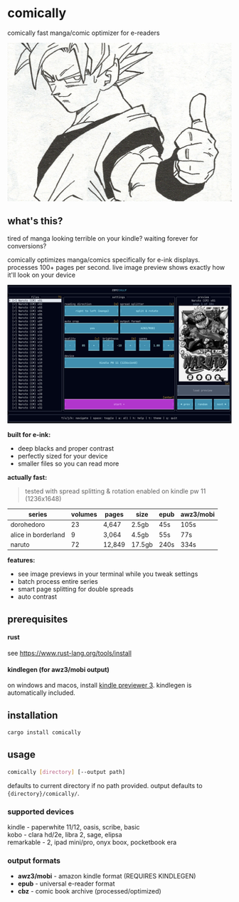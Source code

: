 # comically

comically fast manga/comic optimizer for e-readers

![comically splash screen](assets/goku-splash-original.jpg)

## what's this?

tired of manga looking terrible on your kindle? waiting forever for conversions?

comically optimizes manga/comics specifically for e-ink displays. processes 100+ pages per second. live image preview shows exactly how it'll look on your device

![preview](assets/preview.png)

**built for e-ink:**
- deep blacks and proper contrast
- perfectly sized for your device 
- smaller files so you can read more

**actually fast:**
> tested with spread splitting & rotation enabled on kindle pw 11 (1236x1648)

| series | volumes | pages | size | epub | awz3/mobi |
|--------|---------|-------|------|------|-----------|
| dorohedoro | 23 | 4,647 | 2.5gb | 45s | 105s |
| alice in borderland | 9 | 3,064 | 4.5gb | 55s | 77s |
| naruto | 72 | 12,849 | 17.5gb | 240s | 334s |

**features:**
- see image previews in your terminal while you tweak settings
- batch process entire series
- smart page splitting for double spreads
- auto contrast 

## prerequisites

#### rust
see https://www.rust-lang.org/tools/install

#### kindlegen (for awz3/mobi output)
on windows and macos, install [kindle previewer 3](https://www.amazon.com/Kindle-Previewer/b?ie=UTF8&node=21381691011). kindlegen is automatically included.

## installation

```bash
cargo install comically
```

## usage

```bash
comically [directory] [--output path]
```

defaults to current directory if no path provided. output defaults to `{directory}/comically/`.

### supported devices

kindle - paperwhite 11/12, oasis, scribe, basic  
kobo - clara hd/2e, libra 2, sage, elipsa  
remarkable - 2, ipad mini/pro, onyx boox, pocketbook era

### output formats

- **awz3/mobi** - amazon kindle format (REQUIRES KINDLEGEN)
- **epub** - universal e-reader format
- **cbz** - comic book archive (processed/optimized)

